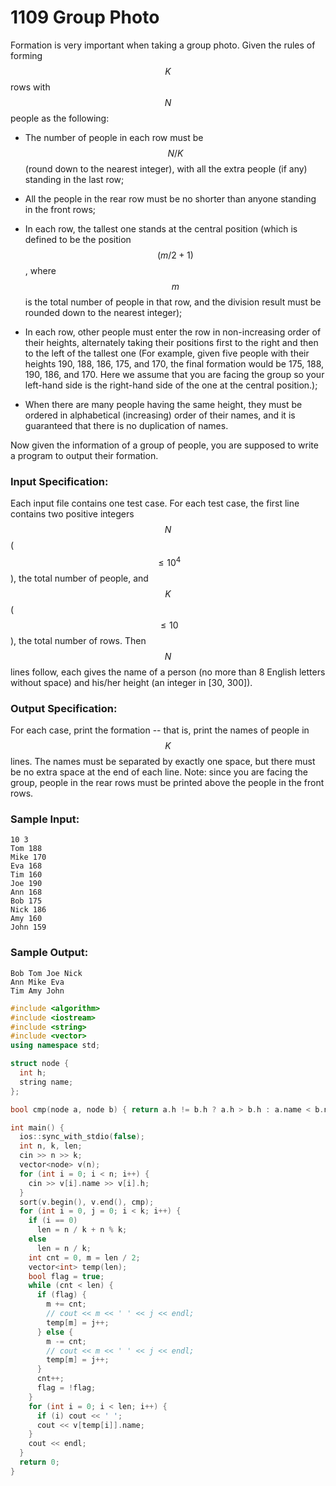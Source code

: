 # 1109 Group Photo
Formation is very important when taking a group photo. Given the rules of forming $$K$$ rows with $$N$$ people as the following:

- The number of people in each row must be $$N/K$$ (round down to the nearest integer), with all the extra people (if any) standing in the last row;

- All the people in the rear row must be no shorter than anyone standing in the front rows;

- In each row, the tallest one stands at the central position (which is defined to be the position $$(m/2+1)$$, where $$m$$ is the total number of people in that row, and the division result must be rounded down to the nearest integer);

- In each row, other people must enter the row in non-increasing order of their heights, alternately taking their positions first to the right and then to the left of the tallest one (For example, given five people with their heights 190, 188, 186, 175, and 170, the final formation would be 175, 188, 190, 186, and 170. Here we assume that you are facing the group so your left-hand side is the right-hand side of the one at the central position.);

- When there are many people having the same height, they must be ordered in alphabetical (increasing) order of their names, and it is guaranteed that there is no duplication of names.

Now given the information of a group of people, you are supposed to write a program to output their formation.

### Input Specification:

Each input file contains one test case. For each test case, the first line contains two positive integers $$N$$ ($$\le 10^4$$), the total number of people, and $$K$$ ($$\le 10$$), the total number of rows. Then $$N$$ lines follow, each gives the name of a person (no more than 8 English letters without space) and his/her height (an integer in [30, 300]).

### Output Specification:

For each case, print the formation -- that is, print the names of people in $$K$$ lines. The names must be separated by exactly one space, but there must be no extra space at the end of each line. Note: since you are facing the group, people in the rear rows must be printed above the people in the front rows.

### Sample Input:
```in
10 3
Tom 188
Mike 170
Eva 168
Tim 160
Joe 190
Ann 168
Bob 175
Nick 186
Amy 160
John 159
```

### Sample Output:
```out
Bob Tom Joe Nick
Ann Mike Eva
Tim Amy John
```

```cpp
#include <algorithm>
#include <iostream>
#include <string>
#include <vector>
using namespace std;

struct node {
  int h;
  string name;
};

bool cmp(node a, node b) { return a.h != b.h ? a.h > b.h : a.name < b.name; }

int main() {
  ios::sync_with_stdio(false);
  int n, k, len;
  cin >> n >> k;
  vector<node> v(n);
  for (int i = 0; i < n; i++) {
    cin >> v[i].name >> v[i].h;
  }
  sort(v.begin(), v.end(), cmp);
  for (int i = 0, j = 0; i < k; i++) {
    if (i == 0)
      len = n / k + n % k;
    else
      len = n / k;
    int cnt = 0, m = len / 2;
    vector<int> temp(len);
    bool flag = true;
    while (cnt < len) {
      if (flag) {
        m += cnt;
        // cout << m << ' ' << j << endl;
        temp[m] = j++;
      } else {
        m -= cnt;
        // cout << m << ' ' << j << endl;
        temp[m] = j++;
      }
      cnt++;
      flag = !flag;
    }
    for (int i = 0; i < len; i++) {
      if (i) cout << ' ';
      cout << v[temp[i]].name;
    }
    cout << endl;
  }
  return 0;
}
```